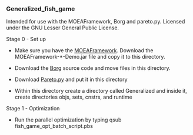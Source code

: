 ### Generalized_fish_game

Intended for use with the MOEAFramework, Borg and pareto.py. Licensed under the GNU Lesser General Public License.

Stage 0 - Set up

* Make sure you have the [MOEAFramework](http://www.moeaframework.org). Download the MOEAFramework-*-Demo.jar file and copy it to this directory.

* Download the [Borg](http://borgmoea.org/) source code and move files in this directory.

* Download [Pareto.py](https://github.com/matthewjwoodruff/pareto.py) and put it in this directory

* Within this directory create a directory called Generalized and inside it, create directories objs, sets, cnstrs, and runtime

Stage 1 - Optimization

* Run the parallel optimization by typing qsub fish_game_opt_batch_script.pbs